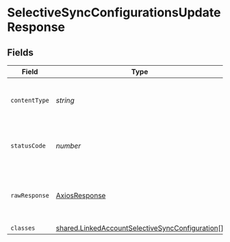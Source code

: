 # SelectiveSyncConfigurationsUpdateResponse


## Fields

| Field                                                                                                                     | Type                                                                                                                      | Required                                                                                                                  | Description                                                                                                               |
| ------------------------------------------------------------------------------------------------------------------------- | ------------------------------------------------------------------------------------------------------------------------- | ------------------------------------------------------------------------------------------------------------------------- | ------------------------------------------------------------------------------------------------------------------------- |
| `contentType`                                                                                                             | *string*                                                                                                                  | :heavy_check_mark:                                                                                                        | HTTP response content type for this operation                                                                             |
| `statusCode`                                                                                                              | *number*                                                                                                                  | :heavy_check_mark:                                                                                                        | HTTP response status code for this operation                                                                              |
| `rawResponse`                                                                                                             | [AxiosResponse](https://axios-http.com/docs/res_schema)                                                                   | :heavy_check_mark:                                                                                                        | Raw HTTP response; suitable for custom response parsing                                                                   |
| `classes`                                                                                                                 | [shared.LinkedAccountSelectiveSyncConfiguration](../../../sdk/models/shared/linkedaccountselectivesyncconfiguration.md)[] | :heavy_minus_sign:                                                                                                        | N/A                                                                                                                       |